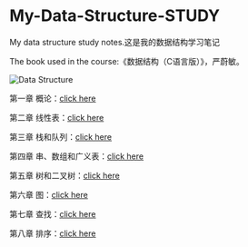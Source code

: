 # My-Data-Structure-STUDY
My data structure study notes.这是我的数据结构学习笔记

The book used in the course:《数据结构（C语言版）》，严蔚敏。

![Data Structure]()

第一章 概论：[click here](https://github.com/pluckypioneer/My-Data-Structure-STUDY/blob/main/NOTES/%E6%A6%82%E8%AE%BA%20.pdf)

第二章 线性表：[click here](https://github.com/pluckypioneer/My-Data-Structure-STUDY/blob/main/NOTES/%E7%BA%BF%E6%80%A7%E8%A1%A8.pdf)

第三章 栈和队列：[click here](https://github.com/pluckypioneer/My-Data-Structure-STUDY/blob/main/NOTES/%E6%A0%88%E5%92%8C%E9%98%9F%E5%88%97.pdf)

第四章 串、数组和广义表：[click here](https://github.com/pluckypioneer/My-Data-Structure-STUDY/blob/main/NOTES/%E4%B8%B2%E3%80%81%E6%95%B0%E7%BB%84%E3%80%81%E5%B9%BF%E4%B9%89%E8%A1%A8.pdf)

第五章 树和二叉树：[click here](https://github.com/pluckypioneer/My-Data-Structure-STUDY/blob/main/NOTES/%E6%A0%91%E5%92%8C%E4%BA%8C%E5%8F%89%E6%A0%91.pdf)

第六章 图：[click here](https://github.com/pluckypioneer/My-Data-Structure-STUDY/blob/main/NOTES/%E5%9B%BE.pdf)

第七章 查找：[click here](https://github.com/pluckypioneer/My-Data-Structure-STUDY/blob/main/NOTES/%E6%9F%A5%E6%89%BE.pdf)

第八章 排序：[click here](https://github.com/pluckypioneer/My-Data-Structure-STUDY/blob/main/NOTES/%E6%8E%92%E5%BA%8F.pdf)
